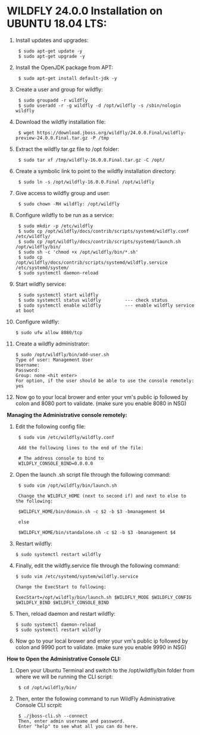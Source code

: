 # **WILDFLY 24.0.0 Installation on UBUNTU 18.04 LTS:**

1. Install updates and upgrades:
    
        $ sudo apt-get update -y 
        $ sudo apt-get upgrade -y 

2. Install the OpenJDK package from APT:
    
        $ sudo apt-get install default-jdk -y

3. Create a user and group for wildfly:
    
        $ sudo groupadd -r wildfly
        $ sudo useradd -r -g wildfly -d /opt/wildfly -s /sbin/nologin wildfly

4. Download the wildfly installation file:
    
        $ wget https://download.jboss.org/wildfly/24.0.0.Final/wildfly-preview-24.0.0.Final.tar.gz -P /tmp

5. Extract the wildfly tar.gz file to /opt folder:
    
        $ sudo tar xf /tmp/wildfly-16.0.0.Final.tar.gz -C /opt/

6. Create a symbolic link to point to the wildfly installation directory:
        
        $ sudo ln -s /opt/wildfly-16.0.0.Final /opt/wildfly

7. Give access to wildfly group and user:
    
        $ sudo chown -RH wildfly: /opt/wildfly

8. Configure wildfly to be run as a service:
        
        $ sudo mkdir -p /etc/wildfly
        $ sudo cp /opt/wildfly/docs/contrib/scripts/systemd/wildfly.conf /etc/wildfly/
        $ sudo cp /opt/wildfly/docs/contrib/scripts/systemd/launch.sh /opt/wildfly/bin/
        $ sudo sh -c 'chmod +x /opt/wildfly/bin/*.sh'
        $ sudo cp /opt/wildfly/docs/contrib/scripts/systemd/wildfly.service /etc/systemd/system/
        $ sudo systemctl daemon-reload

9. Start wildfly service:
    
        $ sudo systemctl start wildfly
        $ sudo systemctl status wildfly         --- check status
        $ sudo systemctl enable wildfly         --- enable wildfly service at boot

10. Configure wildfly:
    
        $ sudo ufw allow 8080/tcp

11. Create a wildfly administrator:
        
        $ sudo /opt/wildfly/bin/add-user.sh
        Type of user: Management User 
        Username:
        Password:
        Group: none <hit enter>
        For option, if the user should be able to use the console remotely: yes

12. Now go to your local brower and enter your vm's public ip followed by colon and 8080 port to validate. (make sure you enable 8080 in NSG)

**Managing the Administrative console remotely:**

1. Edit the following config file:
        
        $ sudo vim /etc/wildfly/wildfly.conf
        
        Add the following lines to the end of the file:
        
        # The address console to bind to
        WILDFLY_CONSOLE_BIND=0.0.0.0  

2. Open the launch .sh script file through the following command:
        
        $ sudo vim /opt/wildfly/bin/launch.sh
        
        Change the WILDFLY_HOME (next to second if) and next to else to the following:
        
        $WILDFLY_HOME/bin/domain.sh -c $2 -b $3 -bmanagement $4

        else

        $WILDFLY_HOME/bin/standalone.sh -c $2 -b $3 -bmanagement $4

3.  Restart wildfly:
    
        $ sudo systemctl restart wildfly

4.  Finally, edit the wildfly.service file through the following command:
    
        $ sudo vim /etc/systemd/system/wildfly.service
        
        Change the ExecStart to following:
        
        ExecStart=/opt/wildfly/bin/launch.sh $WILDFLY_MODE $WILDFLY_CONFIG $WILDFLY_BIND $WILDFLY_CONSOLE_BIND

5.  Then, reload daemon and restart wildfly:
        
        $ sudo systemctl daemon-reload
        $ sudo systemctl restart wildfly

6.  Now go to your local brower and enter your vm's public ip followed by colon and 9990 port to validate. (make sure you enable 9990 in NSG)

**How to Open the Administrative Console CLI:**

1. Open your Ubuntu Terminal and switch to the /opt/wildfly/bin folder from where we will be running the CLI script:
    
        $ cd /opt/wildfly/bin/
        
2. Then, enter the following command to run WildFly Administrative Console CLI scrpit:
    
        $ ./jboss-cli.sh --connect
        Then, enter admin username and password.
        Enter "help" to see what all you can do here.